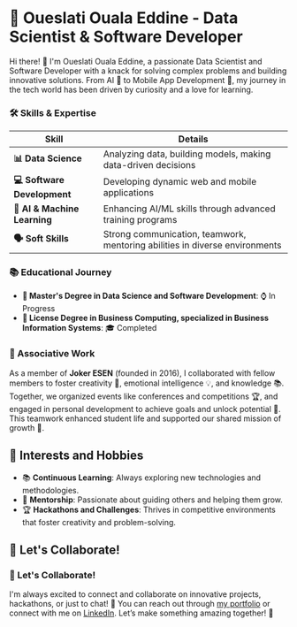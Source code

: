 # 🚀 Oueslati Ouala Eddine - Data Scientist & Software Developer

Hi there! 👋 I'm Oueslati Ouala Eddine, a passionate Data Scientist and Software Developer with a knack for solving complex problems and building innovative solutions. From AI 🤖 to Mobile App Development 📱, my journey in the tech world has been driven by curiosity and a love for learning.

### 🛠️ Skills & Expertise
| **Skill**               | **Details**                                                                 |
|-------------------------|-----------------------------------------------------------------------------|
| **📊 Data Science**      | Analyzing data, building models, making data-driven decisions               |
| **💻 Software Development** | Developing dynamic web and mobile applications                           |
| **🤖 AI & Machine Learning** | Enhancing AI/ML skills through advanced training programs                 |
| **🗣️ Soft Skills**       | Strong communication, teamwork, mentoring abilities in diverse environments |

### 📚 Educational Journey
- **📖 Master's Degree in Data Science and Software Development**: ⌚ In Progress
- **📜 License Degree in Business Computing, specialized in Business Information Systems**: 🎓 Completed 


### 🤝 Associative Work
As a member of **Joker ESEN** (founded in 2016), I collaborated with fellow members to foster creativity 🎨, emotional intelligence 💡, and knowledge 📚. Together, we organized events like conferences and competitions 🏆, and engaged in personal development to achieve goals and unlock potential 🚀. This teamwork enhanced student life and supported our shared mission of growth 🌟.

## 🌱 Interests and Hobbies
- 📚 **Continuous Learning**: Always exploring new technologies and methodologies.
- 🤝 **Mentorship**: Passionate about guiding others and helping them grow.
- 🏆 **Hackathons and Challenges**: Thrives in competitive environments that foster creativity and problem-solving.

## 🌟 Let's Collaborate!
### 🌟 Let's Collaborate!

I'm always excited to connect and collaborate on innovative projects, hackathons, or just to chat! 🤝 You can reach out through [my portfolio](https://sites.google.com/view/oueslatioualaeddine/experience/associative) or connect with me on [LinkedIn](https://www.linkedin.com/in/ouala-eddine-oueslati-035544244/). Let’s make something amazing together! 🚀
